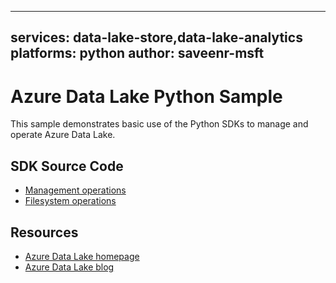 
---
services: data-lake-store,data-lake-analytics
platforms: python
author: saveenr-msft
---

# Azure Data Lake Python Sample

This sample demonstrates basic use of the Python SDKs to manage and operate Azure Data Lake.

## SDK Source Code
* [Management operations](https://github.com/Azure/azure-sdk-for-python/tree/master/azure-mgmt-datalake-store)
* [Filesystem operations](https://github.com/Azure/azure-data-lake-store-python/blob/master/azure/datalake/store/)

## Resources

* [Azure Data Lake homepage](http://azure.github.io/AzureDataLake/)
* [Azure Data Lake blog](http://aka.ms/adlblog)

